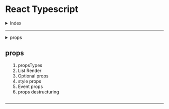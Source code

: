 # React Typescript

<details>
<summary>Index</summary>

## Index

1. basic setup
2. props

</details>

---

<details>
<summary>props<summary>

## props

1. propsTypes
2. List Render
3. Optional props
4. style props
5. Event props
6. props destructuring

</details>

---
